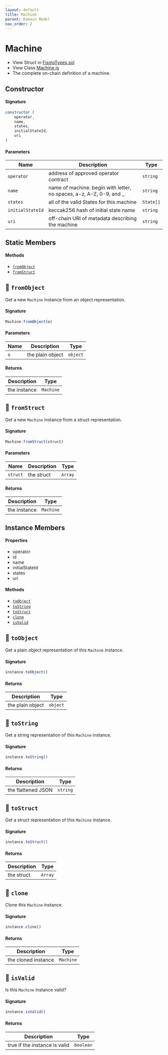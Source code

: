 ```yaml
---
layout: default
title: Machine
parent: Domain Model
nav_order: 2
---
```

# Machine
* View Struct in [FismoTypes.sol](https://github.com/cliffhall/Fismo/blob/main/contracts/domain/FismoTypes.sol#L19)
* View Class [Machine.js](https://github.com/cliffhall/Fismo/blob/main/scripts/domain/entity/Machine.js)
* The complete on-chain definition of a machine.

## Constructor
#### Signature

```javascript
constructor (
    operator, 
    name, 
    states,
    initialStateId, 
    uri
)
```

#### Parameters

| Name           | Description                                                        | Type      |
|----------------|--------------------------------------------------------------------|-----------|
| `operator`    | address of approved operator contract                              | `string`  |
| `name`         | name of machine. begin with letter, no spaces, a-z, A-Z, 0-9, and _ | `string`  |
| `states` | all of the valid States for this machine                           | `State[]` |
| `initialStateId`  | keccak256 hash of initial state name                               | `string`  |
| `uri`    | off-chain URI of metadata describing the machine                   | `string`  |

## Static Members
#### Methods
* [`fromObject`](#-fromobject)
* [`fromStruct`](#-fromstruct)

## 🦠 `fromObject`
Get a new `Machine` instance from an object representation.

#### Signature
```javascript
Machine.fromObject(o)
```
#### Parameters

| Name     | Description      | Type   |
|----------|------------------|--------|
| `o`        | the plain object | `object` | 

#### Returns

| Description       | Type           |
|-------------------|----------------|
| the instance | `Machine` | 

## 🦠 `fromStruct`
Get a new `Machine` instance from a struct representation.

#### Signature
```javascript
Machine.fromStruct(struct)
```
#### Parameters

| Name   | Description | Type  |
|--------|-------------|-------|
| `struct` | the struct  | `Array` | 

#### Returns

| Description       | Type           |
|-------------------|----------------|
| the instance | `Machine` |

## Instance Members
#### Properties
* operator
* id
* name
* initialStateId
* states
* uri

#### Methods
* [`toObject`](#-toobject)
* [`toString`](#-tostring)
* [`toStruct`](#-tostruct)
* [`clone`](#-clone)
* [`isValid`](#-isvalid)

## 🦠 `toObject`
Get a plain object representation of this `Machine` instance.

#### Signature
```javascript
instance.toObject()
```

#### Returns

| Description      | Type   |
|------------------|--------|
| the plain object | `object` | 

## 🦠 `toString`
Get a string representation of this `Machine` instance.

#### Signature
```javascript
instance.toString()
```

#### Returns

| Description              | Type   |
|--------------------------|--------|
| the flattened JSON | `string` | 

## 🦠 `toStruct`
Get a struct representation of this `Machine` instance.

#### Signature
```javascript
instance.toStruct()
```

#### Returns

| Description | Type  |
|-------------|-------|
| the struct  | `Array` | 

## 🦠 `clone`
Clone this `Machine` instance.

#### Signature
```javascript
instance.clone()
```

#### Returns

| Description         | Type           |
|---------------------|----------------|
| the cloned instance | `Machine` | 

## 🦠 `isValid`
Is this `Machine` instance valid?

#### Signature
```javascript
instance.isValid()
```

#### Returns

| Description                   | Type    |
|-------------------------------|---------|
| true if the instance is valid | `boolean` | 


